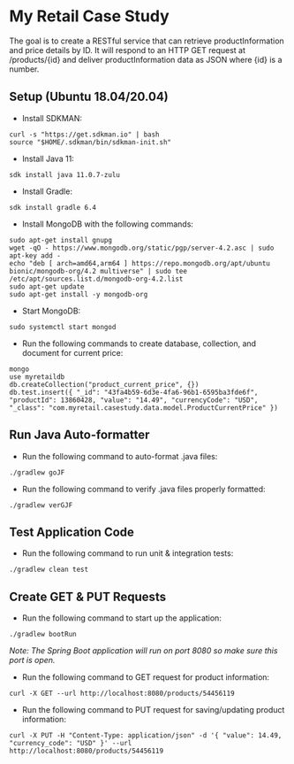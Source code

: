 # My Retail Case Study
The goal is to create a RESTful service that can retrieve productInformation and price details by ID. It will respond to an HTTP GET request at /products/{id} and deliver productInformation data as JSON where {id} is a number.

## Setup (Ubuntu 18.04/20.04)
- Install SDKMAN:
```
curl -s "https://get.sdkman.io" | bash
source "$HOME/.sdkman/bin/sdkman-init.sh"
```

- Install Java 11:
```
sdk install java 11.0.7-zulu
```

- Install Gradle:
```
sdk install gradle 6.4
```

- Install MongoDB with the following commands:
```
sudo apt-get install gnupg
wget -qO - https://www.mongodb.org/static/pgp/server-4.2.asc | sudo apt-key add -
echo "deb [ arch=amd64,arm64 ] https://repo.mongodb.org/apt/ubuntu bionic/mongodb-org/4.2 multiverse" | sudo tee /etc/apt/sources.list.d/mongodb-org-4.2.list
sudo apt-get update
sudo apt-get install -y mongodb-org
```

- Start MongoDB:
```
sudo systemctl start mongod
```

- Run the following commands to create database, collection, and document for current price:
```
mongo
use myretaildb
db.createCollection("product_current_price", {})
db.test.insert({ "_id": "43fa4b59-6d3e-4fa6-96b1-6595ba3fde6f", "productId": 13860428, "value": "14.49", "currencyCode": "USD", "_class": "com.myretail.casestudy.data.model.ProductCurrentPrice" })
``` 
## Run Java Auto-formatter
- Run the following command to auto-format .java files:
```
./gradlew goJF
```
- Run the following command to verify .java files properly formatted:
```
./gradlew verGJF
```
## Test Application Code
- Run the following command to run unit & integration tests:
```
./gradlew clean test
```

## Create GET & PUT Requests
- Run the following command to start up the application:
```
./gradlew bootRun
```
*Note: The Spring Boot application will run on port 8080 so make sure this port is open.*

- Run the following command to GET request for product information:
```
curl -X GET --url http://localhost:8080/products/54456119
```
- Run the following command to PUT request for saving/updating product information:
```
curl -X PUT -H "Content-Type: application/json" -d '{ "value": 14.49, "currency_code": "USD" }' --url http://localhost:8080/products/54456119
```